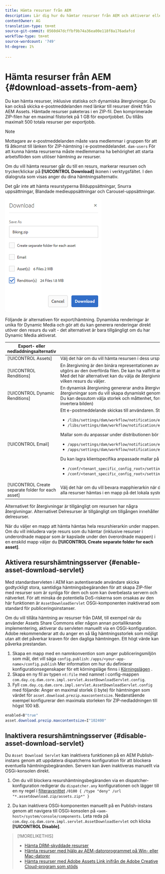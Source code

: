 ```yaml
---
title: Hämta resurser från AEM
description: Lär dig hur du hämtar resurser från AEM och aktiverar eller inaktiverar hämtningsfunktionen.
contentOwner: AG
translation-type: tm+mt
source-git-commit: 0560d47dcffbf9b74a36ea00e118f8a176adafcd
workflow-type: tm+mt
source-wordcount: '749'
ht-degree: 1%

---
```



# Hämta resurser från AEM {#download-assets-from-aem}

Du kan hämta resurser, inklusive statiska och dynamiska återgivningar. Du kan också skicka e-postmeddelanden med länkar till resurser direkt från AEM Assets. Hämtade resurser paketeras i en ZIP-fil. Den komprimerade ZIP-filen har en maximal filstorlek på 1 GB för exportjobbet. Du tillåts maximalt 500 totala resurser per exportjobb.

>[!NOTE]
>
>Mottagare av e-postmeddelanden måste vara medlemmar i gruppen för att få åtkomst till länken för ZIP-hämtning i e-postmeddelandet. `dam-users` För att kunna hämta resurserna måste medlemmarna ha behörighet att starta arbetsflöden som utlöser hämtning av resurser.

Om du vill hämta resurser går du till en resurs, markerar resursen och trycker/klickar på **[!UICONTROL Download]** ikonen i verktygsfältet. I den dialogruta som visas anger du dina hämtningsalternativ.

Det går inte att hämta resurstyperna Bilduppsättningar, Snurra uppsättningar, Blandade medieuppsättningar och Carousel-uppsättningar.

![Tillgängliga alternativ vid hämtning av resurser från AEM Assets](assets/asset_download_dialog.png)

Följande är alternativen för export/hämtning. Dynamiska renderingar är unika för Dynamic Media och gör att du kan generera renderingar direkt utöver den resurs du valt - det alternativet är bara tillgängligt om du har Dynamic Media aktiverat.

| Export- eller nedladdningsalternativ | Beskrivningar |
|---|---|
| [!UICONTROL Assets] | Välj det här om du vill hämta resursen i dess ursprungliga form utan några återgivningar. |
| [!UICONTROL Renditions] | En återgivning är den binära representationen av en resurs. Resurser har en primär representation - den som utgörs av den överförda filen. De kan ha valfritt antal representationer. <br> Med det här alternativet kan du välja de återgivningar du vill hämta. Vilka renderingar som är tillgängliga beror på vilken resurs du väljer. |
| [!UICONTROL Dynamic Renditions] | En dynamisk återgivning genererar andra återgivningar direkt. När du väljer det här alternativet väljer du också de återgivningar som du vill skapa dynamiskt genom att välja i listan [Bildförinställning](image-presets.md) . <br>Du kan dessutom välja storlek och måttenhet, format, färgrymd, upplösning och alla bildmodifierare (t.ex. för att invertera bilden) |
| [!UICONTROL Email] | Ett e-postmeddelande skickas till användaren. Standardmallar för e-post finns på följande platser:<ul><li>`/libs/settings/dam/workflow/notification/email/downloadasset`</li><li>`/libs/settings/dam/workflow/notification/email/transientworkflowcompleted`</li></ul> Mallar som du anpassar under distributionen bör finnas på följande platser: <ul><li>`/apps/settings/dam/workflow/notification/email/downloadasset`</li><li>`/apps/settings/dam/workflow/notification/email/transientworkflowcompleted`</li></ul>Du kan lagra klientspecifika anpassade mallar på följande platser:<ul><li>`/conf/<tenant_specific_config_root>/settings/dam/workflow/notification/email/downloadasset`</li><li>`/conf/<tenant_specific_config_root>/settings/dam/workflow/notification/email/transientworkflowcompleted`</li></ul> |
| [!UICONTROL Create separate folder for each asset] | Välj det här om du vill bevara mapphierarkin när du hämtar resurser. Som standard ignoreras mapphierarkin och alla resurser hämtas i en mapp på det lokala systemet. |

Alternativet för återgivningar är tillgängligt om resursen har några återgivningar. Alternativet Delresurser är tillgängligt om tillgången innehåller delresurser.

När du väljer en mapp att hämta hämtas hela resurshierarkin under mappen. Om du vill inkludera varje resurs som du hämtar (inklusive resurser i underordnade mappar som är kapslade under den överordnade mappen) i en enskild mapp väljer du **[!UICONTROL Create separate folder for each asset]**.

## Aktivera resurshämtningsserver {#enable-asset-download-servlet}

Med standardservleten i AEM kan autentiserade användare skicka godtyckligt stora, samtidiga hämtningsbegäranden för att skapa ZIP-filer med resurser som är synliga för dem och som kan överbelasta servern och nätverket. För att minska de potentiella DoS-riskerna som orsakas av den här funktionen är `AssetDownloadServlet` OSGi-komponenten inaktiverad som standard för publiceringsinstanser.

Om du vill tillåta hämtning av resurser från DAM, till exempel när du använder Assets Share Commons eller någon annan portalliknande implementering, aktiverar du servleten manuellt via en OSGi-konfiguration. Adobe rekommenderar att du anger en så låg hämtningsstorlek som möjligt utan att det påverkar kraven för den dagliga hämtningen. Ett högt värde kan påverka prestandan.

1. Skapa en mapp med en namnkonvention som anger publiceringsmiljön som mål, det vill säga `config.publish`:
   `/apps/<your-app-name>/config.publish`
Mer information om hur du definierar konfigurationsegenskaper för ett körningsläge finns i [Körningslägen](/help/sites-deploying/configure-runmodes.md#defining-configuration-properties-for-a-run-mode) .
1. Skapa en ny fil av typen `nt:file` med namnet i config-mappen `com.day.cq.dam.core.impl.servlet.AssetDownloadServlet.config`.
1. Fyll `com.day.cq.dam.core.impl.servlet.AssetDownloadServlet.config` med följande: Anger en maximal storlek (i byte) för hämtningen som värdet för `asset.download.prezip.maxcontentsize`. Nedanstående exempel konfigurerar den maximala storleken för ZIP-nedladdningen till högst 100 kB.

```java
enabled=B"true"
asset.download.prezip.maxcontentsize=I"102400"
```

## Inaktivera resurshämtningsserver {#disable-asset-download-servlet}

Du `Asset Download Servlet` kan inaktivera funktionen på en AEM Publish-instans genom att uppdatera dispatcherns konfiguration för att blockera eventuella hämtningsbegäranden. Servern kan även inaktiveras manuellt via OSGi-konsolen direkt.

1. Om du vill blockera resurshämtningsbegäranden via en dispatcher-konfiguration redigerar du `dispatcher.any` konfigurationen och lägger till en ny regel i [filteravsnittet](https://docs.adobe.com/content/help/en/experience-manager-dispatcher/using/configuring/dispatcher-configuration.html#defining-a-filter) `/0100 { /type "deny" /url "*.assetdownload.zip/assets.zip*" }`

1. Du kan inaktivera OSGi-komponenten manuellt på en Publish-instans genom att navigera till OSGi-konsolen på `<aem-host>/system/console/components`. Leta reda på `com.day.cq.dam.core.impl.servlet.AssetDownloadServlet` och klicka **[!UICONTROL Disable]**.

>[!MORELIKETHIS]
>
>* [Hämta DRM-skyddade resurser](drm.md)
>* [Hämta resurser med hjälp av AEM-datorprogrammet på Win- eller Mac-datorer](https://helpx.adobe.com/experience-manager/desktop-app/aem-desktop-app.html)
>* [Hämta resurser med Adobe Assets Link inifrån de Adobe Creative Cloud-program som stöds](https://helpx.adobe.com/se/enterprise/using/manage-assets-using-adobe-asset-link.html)

